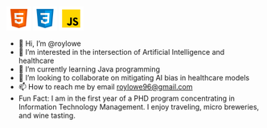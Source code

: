 
![HTML5](/images/icons8-html-5-48.png)
![CSS3](/images/icons8-css3-48.png)
![JS](/images/icons8-javascript-48.png)

 - 👋 Hi, I’m @roylowe
- 👀 I’m interested in the intersection of Artificial Intelligence and healthcare
- 🌱 I’m currently learning Java programming
- 💞️ I’m looking to collaborate on mitigating AI bias in healthcare models
- 📫 How to reach me by email roylowe96@gmail.com
- Fun Fact: I am in the first year of a PHD program concentrating in Information Technology Management. I enjoy traveling, micro breweries, and wine tasting.

<!---
roylowe/roylowe is a ✨ special ✨ repository because its `README.md` (this file) appears on your GitHub profile.
You can click the Preview link to take a look at your changes.
--->
